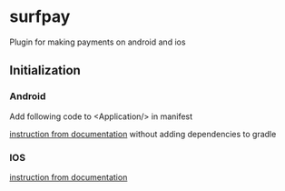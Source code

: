 # surfpay

Plugin for making payments on android and ios

## Initialization

### Android

Add following code to \<Application/\> in manifest

[instruction from documentation](https://developers.google.com/pay/api/android/guides/setup)
without adding dependencies to gradle

### IOS 

[instruction from documentation](https://developer.apple.com/documentation/passkit/apple_pay/setting_up_apple_pay_requirements)
